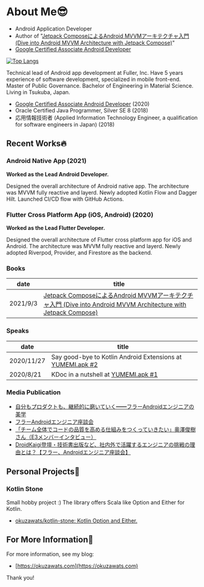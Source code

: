 # About Me😎

- Android Application Developer
- Author of "[Jetpack ComposeによるAndroid MVVMアーキテクチャ入門 (Dive into Android MVVM Architecture with Jetpack Compose)](https://nextpublishing.jp/book/13660.html)"
- [Google Certified Associate Android Developer](https://www.credential.net/23abac18-fa90-4c07-91fc-23fed22391c0?key=91642f55a8d5ce14b85a29e0884729eb3a09a45d02d2f24fc8d7ebf1c6fed1cd)

[![Top Langs](https://github-readme-stats.vercel.app/api/top-langs/?username=okuzawats&layout=compact)](https://github.com/anuraghazra/github-readme-stats)

Technical lead of Android app development at Fuller, Inc. Have 5 years experience of software development, specialized in mobile front-end. Master of Public Governance. Bachelor of Engineering in Material Science. Living in Tsukuba, Japan.

- [Google Certified Associate Android Developer](https://www.credential.net/23abac18-fa90-4c07-91fc-23fed22391c0?key=91642f55a8d5ce14b85a29e0884729eb3a09a45d02d2f24fc8d7ebf1c6fed1cd) (2020)
- Oracle Certified Java Programmer, Silver SE 8 (2018)
- 応用情報技術者 (Applied Information Technology Engineer, a qualification for software engineers in Japan) (2018)

## Recent Works🔥

### Android Native App (2021)

**Worked as the Lead Android Developer.**

Designed the overall architecture of Android native app. The architecture was MVVM fully reactive and layerd. Newly adopted Kotlin Flow and Dagger Hilt. Launched CI/CD flow with GitHub Actions.

### Flutter Cross Platform App (iOS, Android) (2020)

**Worked as the Lead Flutter Developer.**

Designed the overall architecture of Flutter cross platform app for iOS and Android. The architecture was MVVM fully reactive and layerd. Newly adopted Riverpod, Provider, and Firestore as the backend.

### Books

| date | title |
| ---- | ---- |
| 2021/9/3 | [Jetpack ComposeによるAndroid MVVMアーキテクチャ入門 (Dive into Android MVVM Architecture with Jetpack Compose)](https://nextpublishing.jp/book/13660.html) |

### Speaks

| date | title |
| ---- | ---- |
| 2020/11/27 | Say good-bye to Kotlin Android Extensions at [YUMEMI\.apk \#2](https://yumemi.connpass.com/event/191284/) |
| 2020/8/21 | KDoc in a nutshell at [YUMEMI\.apk \#1](https://yumemi.connpass.com/event/180842/) |

### Media Publication

- [自分もプロダクトも、継続的に磨いていく━━フラーAndroidエンジニアの美学](https://note.fuller-inc.com/n/n5b5a73a97678)
- [フラーAndroidエンジニア座談会](https://note.fuller-inc.com/n/n98a132b38030)
- [「チーム全体でコードの品質を高める仕組みをつくっていきたい」奥澤俊樹さん（E3メンバーインタビュー）](https://media.e3-pro.com/interview/10vxSIq1NbK9yxYAdNBrt9)
- [DroidKaigi登壇・技術書出版など、社内外で活躍するエンジニアの挑戦の理由とは？【フラー、Androidエンジニア座談会】](https://note.fuller-inc.com/n/n2f82c16e0c50)

## Personal Projects💪

### Kotlin Stone

Small hobby project :) The library offers Scala like Option and Either for Kotlin.

- [okuzawats/kotlin\-stone: Kotlin Option and Either\.](https://github.com/okuzawats/kotlin-stone)

## For More Information🚀

For more information, see my blog:

- [https://okuzawats.com](https://okuzawats.com)

Thank you!
